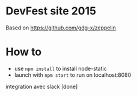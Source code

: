 # DevFest site 2015

Based on https://github.com/gdg-x/zeppelin

# How to

* use `npm install` to install node-static
* launch with `npm start` to run on localhost:8080

integration avec slack [done]